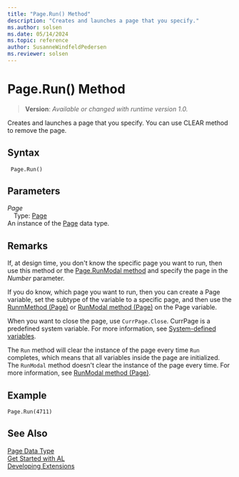 ```yaml
---
title: "Page.Run() Method"
description: "Creates and launches a page that you specify."
ms.author: solsen
ms.date: 05/14/2024
ms.topic: reference
author: SusanneWindfeldPedersen
ms.reviewer: solsen
---
```

[//]: # (START>DO_NOT_EDIT)
[//]: # (IMPORTANT:Do not edit any of the content between here and the END>DO_NOT_EDIT.)
[//]: # (Any modifications should be made in the .xml files in the ModernDev repo.)
# Page.Run() Method
> **Version**: _Available or changed with runtime version 1.0._

Creates and launches a page that you specify. You can use CLEAR method to remove the page.


## Syntax
```AL
 Page.Run()
```
## Parameters
*Page*  
&emsp;Type: [Page](page-data-type.md)  
An instance of the [Page](page-data-type.md) data type.  


[//]: # (IMPORTANT: END>DO_NOT_EDIT)

## Remarks

If, at design time, you don't know the specific page you want to run, then use this method or the [Page.RunModal method](page-runmodal--method.md) and specify the page in the *Number* parameter.  

If you do know, which page you want to run, then you can create a Page variable, set the subtype of the variable to a specific page, and then use the [RunmMethod \(Page\)](page-run--method.md) or [RunModal method \(Page\)](page-runmodal--method.md) on the Page variable.  

When you want to close the page, use `CurrPage.Close`. CurrPage is a predefined system variable. For more information, see [System-defined variables](../../devenv-system-defined-variables.md).  

The `Run` method will clear the instance of the page every time `Run` completes, which means that all variables inside the page are initialized. The `RunModal` method doesn't clear the instance of the page every time. For more information, see [RunModal method \(Page\)](page-runmodal--method.md).

## Example  

```al
Page.Run(4711)
```  
  
## See Also
[Page Data Type](page-data-type.md)  
[Get Started with AL](../../devenv-get-started.md)  
[Developing Extensions](../../devenv-dev-overview.md)